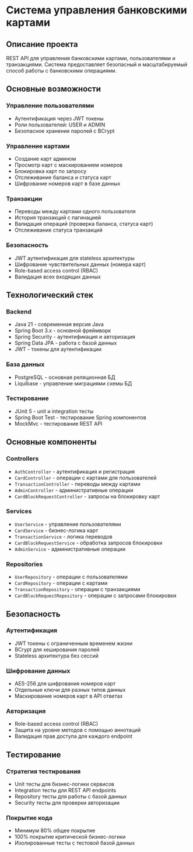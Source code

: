 # Система управления банковскими картами

## Описание проекта

REST API для управления банковскими картами, пользователями и транзакциями. Система предоставляет безопасный и масштабируемый способ работы с банковскими операциями.

## Основные возможности

### Управление пользователями
- Аутентификация через JWT токены
- Роли пользователей: USER и ADMIN
- Безопасное хранение паролей с BCrypt

### Управление картами
- Создание карт админом
- Просмотр карт с маскированием номеров
- Блокировка карт по запросу
- Отслеживание баланса и статуса карт
- Шифрование номеров карт в базе данных

### Транзакции
- Переводы между картами одного пользователя
- История транзакций с пагинацией
- Валидация операций (проверка баланса, статуса карт)
- Отслеживание статуса транзакций

### Безопасность
- JWT аутентификация для stateless архитектуры
- Шифрование чувствительных данных (номера карт)
- Role-based access control (RBAC)
- Валидация всех входящих данных

## Технологический стек

### Backend
- Java 21 - современная версия Java
- Spring Boot 3.x - основной фреймворк
- Spring Security - аутентификация и авторизация
- Spring Data JPA - работа с базой данных
- JWT - токены для аутентификации

### База данных
- PostgreSQL - основная реляционная БД
- Liquibase - управление миграциями схемы БД

### Тестирование
- JUnit 5 - unit и integration тесты
- Spring Boot Test - тестирование Spring компонентов
- MockMvc - тестирование REST API

## Основные компоненты

### Controllers
- `AuthController` - аутентификация и регистрация
- `CardController` - операции с картами для пользователей
- `TransactionController` - переводы между картами
- `AdminController` - административные операции
- `CardBlockRequestController` - запросы на блокировку карт

### Services
- `UserService` - управление пользователями
- `CardService` - бизнес-логика карт
- `TransactionService` - логика переводов
- `CardBlockRequestService` - обработка запросов блокировки
- `AdminService` - административные операции

### Repositories
- `UserRepository` - операции с пользователями
- `CardRepository` - операции с картами
- `TransactionRepository` - операции с транзакциями
- `CardBlockRequestRepository` - операции с запросами блокировки

## Безопасность

### Аутентификация
- JWT токены с ограниченным временем жизни
- BCrypt для хеширования паролей
- Stateless архитектура без сессий

### Шифрование данных
- AES-256 для шифрования номеров карт
- Отдельные ключи для разных типов данных
- Маскирование номеров карт в API ответах

### Авторизация
- Role-based access control (RBAC)
- Защита на уровне методов с помощью аннотаций
- Валидация прав доступа для каждого endpoint

## Тестирование

### Стратегия тестирования
- Unit тесты для бизнес-логики сервисов
- Integration тесты для REST API endpoints
- Repository тесты для работы с базой данных
- Security тесты для проверки авторизации

### Покрытие кода
- Минимум 80% общее покрытие
- 100% покрытие критической бизнес-логики
- Изолированные тесты с тестовой базой данных

